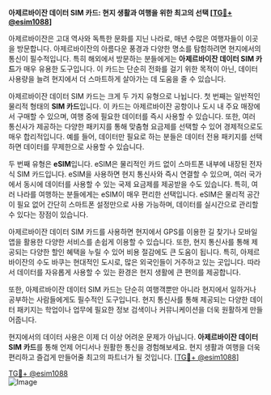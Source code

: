 **아제르바이잔 데이터 SIM 카드: 현지 생활과 여행을 위한 최고의 선택 [[TG💪+ @esim1088](https://t.me/s/esim1088)]**

아제르바이잔은 고대 역사와 독특한 문화를 지닌 나라로, 매년 수많은 여행자들이 이곳을 방문합니다. 아제르바이잔의 아름다운 풍경과 다양한 명소를 탐험하려면 현지에서의 통신이 필수적입니다. 특히 해외에서 방문하는 분들에게는 **아제르바이잔 데이터 SIM 카드**가 매우 유용한 도구입니다. 이 카드는 단순히 전화를 걸기 위한 목적이 아닌, 데이터 사용량을 늘려 현지에서 더 스마트하게 살아가는 데 도움을 줄 수 있습니다.

아제르바이잔 데이터 SIM 카드는 크게 두 가지 유형으로 나뉩니다. 첫 번째는 일반적인 물리적 형태의 **SIM 카드**입니다. 이 카드는 아제르바이잔 공항이나 도시 내 주요 매장에서 구매할 수 있으며, 여행 중에 필요한 데이터를 즉시 사용할 수 있습니다. 또한, 여러 통신사가 제공하는 다양한 패키지를 통해 맞춤형 요금제를 선택할 수 있어 경제적으로도 매우 합리적입니다. 예를 들어, 데이터만 필요로 하는 분들은 데이터 전용 패키지를 선택하면 데이터를 무제한으로 사용할 수 있습니다.

두 번째 유형은 **eSIM**입니다. eSIM은 물리적인 카드 없이 스마트폰 내부에 내장된 전자식 SIM 카드입니다. eSIM을 사용하면 현지 통신사와 즉시 연결할 수 있으며, 여러 국가에서 동시에 데이터를 사용할 수 있는 국제 요금제를 제공받을 수도 있습니다. 특히, 여러 나라를 여행하는 분들에게는 eSIM이 매우 편리한 선택입니다. eSIM은 물리적 공간이 필요 없어 간단히 스마트폰 설정만으로 사용 가능하며, 데이터를 실시간으로 관리할 수 있다는 장점이 있습니다.

아제르바이잔 데이터 SIM 카드를 사용하면 현지에서 GPS를 이용한 길 찾기나 모바일 앱을 활용한 다양한 서비스를 손쉽게 이용할 수 있습니다. 또한, 현지 통신사를 통해 제공되는 다양한 할인 혜택을 누릴 수 있어 비용 절감에도 큰 도움이 됩니다. 특히, 아제르바이잔의 수도 바쿠는 현대적인 도시로, 많은 외국인들이 거주하고 있는 곳입니다. 따라서 데이터를 자유롭게 사용할 수 있는 환경은 현지 생활에 큰 편의를 제공합니다.

또한, 아제르바이잔 데이터 SIM 카드는 단순히 여행객뿐만 아니라 현지에서 일하거나 공부하는 사람들에게도 필수적인 도구입니다. 현지 통신사를 통해 제공되는 다양한 데이터 패키지는 학업이나 업무에 필요한 정보 검색이나 커뮤니케이션을 더욱 원활하게 만들어줍니다.

현지에서의 데이터 사용은 이제 더 이상 어려운 문제가 아닙니다. **아제르바이잔 데이터 SIM 카드**를 통해 언제 어디서나 원활한 통신을 경험해보세요. 현지 생활과 여행을 더욱 편리하고 즐겁게 만들어줄 최고의 파트너가 될 것입니다. [[TG💪+ @esim1088](https://t.me/s/esim1088)]

[TG💪+ @esim1088](https://t.me/s/esim1088)  
![Image](https://i.postimg.cc/Y0z9fWf4/image.png)